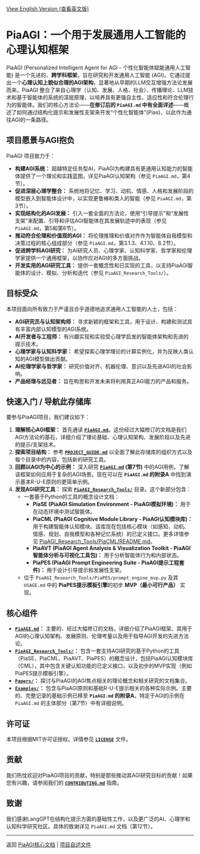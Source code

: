 [View English Version (查看英文版)](./README.md)
<!-- PiaAGI AGI Research Framework Document -->
# PiaAGI：一个用于发展通用人工智能的心理认知框架

PiaAGI (Personalized Intelligent Agent for AGI - 个性化智能体赋能通用人工智能) 是一个先进的、**跨学科框架**，旨在研究和开发通用人工智能 (AGI)。它通过提出一个**心理认知上貌似合理的AGI架构**，显著地从早期的LLM交互增强方法论发展而来。PiaAGI 整合了来自心理学（认知、发展、人格、社会）、传播理论、LLM技术和基于智能体的系统的深层原理，以培养具有更强自主性、适应性和符合伦理行为的智能体。我们的核心方法论——**在修订后的 `PiaAGI.md` 中有全面详述**——概述了如何通过结构化提示和发展性支架来开发“个性化智能体”(Pias)，以此作为通往AGI的一条路径。

## 项目愿景与AGI抱负

PiaAGI 项目致力于：

*   **构建AGI系统：** 超越特定任务型AI，PiaAGI为构建具有更通用认知能力的智能体提供了一个理论和实践蓝图，详见PiaAGI认知架构（参见 `PiaAGI.md`，第4节）。
*   **促进深层心理学整合：** 系统地将记忆、学习、动机、情感、人格和发展阶段的模型嵌入到智能体设计中，以实现更鲁棒和类人的智能（参见 `PiaAGI.md`，第3节）。
*   **实现结构化的AGI发展：** 引入一套全面的方法论，使用“引导提示”和“发展性支架”来配置、引导和评估AGI智能体在其发展轨迹中的表现（参见 `PiaAGI.md`，第5和第6节）。
*   **推动符合伦理和价值观的AGI：** 将伦理推理和价值对齐作为智能体自我模型和决策过程的核心组成部分（参见 `PiaAGI.md`，第3.1.3、4.1.10、8.2节）。
*   **促进跨学科AGI研究：** 为AI研究人员、心理学家、认知科学家、哲学家和伦理学家提供一个通用框架，以协作应对AGI的多方面挑战。
*   **开发实用的AGI研究工具：** 提供一套概念性和已实现的工具，以支持PiaAGI智能体的设计、模拟、分析和迭代（参见 `PiaAGI_Research_Tools/`）。

## 目标受众

本项目面向所有致力于严谨且合乎道德地追求通用人工智能的人士，包括：

*   **AGI研究员与认知架构师：** 寻求新颖的框架和工具，用于设计、构建和测试具有丰富内部认知模型的AGI系统。
*   **AI开发者与工程师：** 有兴趣实现和实验受心理学启发的智能体架构和先进的提示技术。
*   **心理学家与认知科学家：** 希望探索心理学理论的计算实例化，并为反映人类认知的AGI模型做出贡献。
*   **AI伦理学家与哲学家：** 研究价值对齐、机器伦理、意识以及先进AGI的社会影响。
*   **产品经理与远见者：** 旨在构思和开发未来将利用真正AGI能力的产品和服务。

## 快速入门 / 导航此存储库

要参与PiaAGI项目，我们建议如下：

1.  **理解核心AGI框架：** 首先通读 **[`PiaAGI.md`](PiaAGI.md)**。这份经过大幅修订的文档是我们AGI方法论的基石，详细介绍了理论基础、心理认知架构、发展阶段以及先进的提示/支架技术。
2.  **探索项目结构：** 参考 **[`PROJECT_GUIDE.md`](PROJECT_GUIDE.md)** 以全面了解此存储库的组织方式以及每个目录中的内容，包括新的研究工具。
3.  **回顾以AGI为中心的示例：** 深入研究 **[`PiaAGI.md`](PiaAGI.md) (第7节)** 中的AGI用例，了解该框架如何应用于复杂的AGI场景。现在可以在 **`PiaAGI.md` 的附录A** 中找到演示基本R-U-E原则的更简单示例。
4.  **发现AGI研究工具：** 探索 **[`PiaAGI_Research_Tools/`](PiaAGI_Research_Tools/)** 目录。这个新部分包含：
    *   一套基于Python的工具的概念设计文档：
        *   **PiaSE (PiaAGI Simulation Environment - PiaAGI模拟环境)：** 用于在动态环境中测试智能体。
        *   **PiaCML (PiaAGI Cognitive Module Library - PiaAGI认知模块库)：** 用于构建智能体认知模块。该库现在包括核心模块（如感知、动机、情感、规划、自我模型和各种记忆系统）的已定义接口。更多详情参见 [PiaAGI_Research_Tools/PiaCML/README.md](PiaAGI_Research_Tools/PiaCML/README.md)。
        *   **PiaAVT (PiaAGI Agent Analysis & Visualization Toolkit - PiaAGI智能体分析与可视化工具包)：** 用于分析智能体行为和内部状态。
        *   **PiaPES (PiaAGI Prompt Engineering Suite - PiaAGI提示工程套件)：** 用于设计引导提示和发展性支架。
    *   位于 `PiaAGI_Research_Tools/PiaPES/prompt_engine_mvp.py` 及其 `USAGE.md` 中的 **PiaPES提示模板引擎**的初步 **MVP（最小可行产品）** 实现。

## 核心组件

*   **[`PiaAGI.md`](PiaAGI.md)：** 主要的、经过大幅修订的文档，详细介绍了PiaAGI框架、其用于AGI的心理认知架构、发展原则、伦理考量以及用于指导AGI开发的先进方法论。
*   **[`PiaAGI_Research_Tools/`](PiaAGI_Research_Tools/)：** 包含一套支持AGI研究的基于Python的工具（PiaSE、PiaCML、PiaAVT、PiaPES）的概念设计，包括PiaAGI认知模块库（CML），其中包含关键认知功能的已定义接口，以及初步的MVP实现（例如PiaPES提示模板引擎）。
*   **[`Papers/`](Papers/)：** 探讨与PiaAGI的AGI焦点相关的理论概念和相关研究的文档集合。
*   **[`Examples/`](Examples/)：** 包含与PiaAGI原则和基础R-U-E提示相关的各种实际示例。主要的、完整记录的基础示例已移至 **`PiaAGI.md` 的附录A**。特定于AGI的示例在 `PiaAGI.md` 的主体部分（第7节）中有详细说明。

## 许可证

本项目根据MIT许可证授权。详情参见 **[`LICENSE`](LICENSE)** 文件。

## 贡献

我们热忱欢迎对PiaAGI项目的贡献，特别是那些推动其AGI研究目标的贡献！如果您有兴趣，请参阅我们的 **[`CONTRIBUTING.md`](CONTRIBUTING.md)** 指南。

## 致谢

我们感谢LangGPT在结构化提示方面的基础性工作，以及更广泛的AI、心理学和认知科学研究社区。具体的致谢详见 `PiaAGI.md` 文档（第12节）。

---
返回 [PiaAGI核心文档](PiaAGI.md) | [项目自述文件](README.md)
